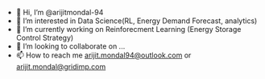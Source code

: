 - 👋 Hi, I’m @arijitmondal-94
- 👀 I’m interested in Data Science(RL, Energy Demand Forecast, analytics)
- 🌱 I’m currently working on Reinforecment Learning (Energy Storage Control Strategy)
- 💞️ I’m looking to collaborate on ...
- 📫 How to reach me arijit.mondal94@outlook.com or arijit.mondal@gridimp.com

<!---
arijitmondal-94/arijitmondal-94 is a ✨ special ✨ repository because its `README.md` (this file) appears on your GitHub profile.
You can click the Preview link to take a look at your changes.
--->
